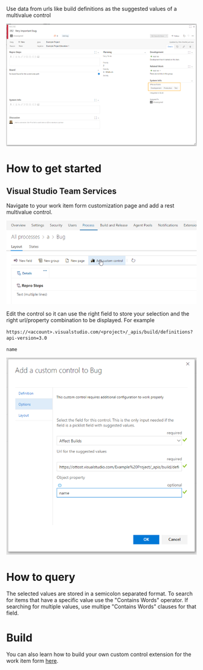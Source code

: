 Use data from urls like build definitions as the suggested values of a multivalue control

![Work Item Form](img/form.png)


# How to get started
## Visual Studio Team Services

Navigate to your work item form customization page and add a rest multivalue control.

![Layout Customization](img/layoutCustomization.png)

Edit the control so it can use the right field to store your selection and the right url/property combination to be displayed. For example
```
https://<account>.visualstudio.com/<project>/_apis/build/definitions?api-version=3.0
```
```
name
```

![Options](img/options.png)

# How to query

The selected values are stored in a semicolon separated format.  To search for items that have a specific value use the "Contains Words" operator.  If searching for multiple values, use multipe "Contains Words" clauses for that field.

# Build 
You can also learn how to build your own custom control extension for the work item form [here](https://www.visualstudio.com/en-us/docs/integrate/extensions/develop/custom-control). 
